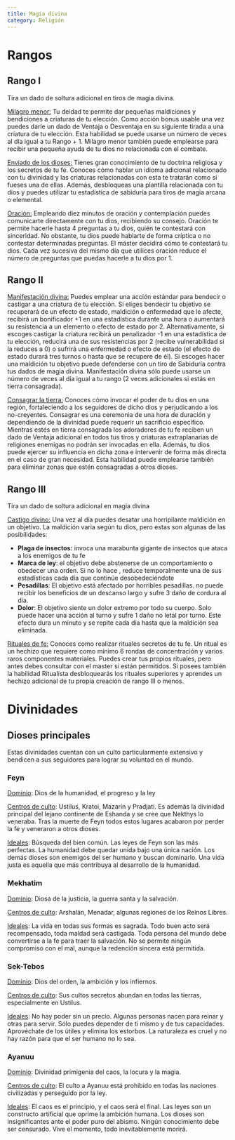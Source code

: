 ```yaml
---
title: Magia divina
category: Religión
---
```


# Rangos

## Rango I

Tira un dado de soltura adicional en tiros de magia divina. 

<u>Milagro menor:</u> Tu deidad te permite dar pequeñas maldiciones y bendiciones a criaturas de tu elección. Como acción bonus usable una vez puedes darle un dado de Ventaja o Desventaja en su siguiente tirada a una criatura de tu elección. Esta habilidad se puede usarse un número de veces al día igual a tu Rango + 1. Milagro menor también puede emplearse para recibir una pequeña ayuda de tu dios no relacionada con el combate.

<u>Enviado de los dioses:</u>  Tienes gran conocimiento de tu doctrina religiosa y los secretos de tu fe. Conoces cómo hablar un idioma adicional relacionado con tu divinidad y las criaturas relacionadas con esta te tratarán como si fueses una de ellas. Además, desbloqueas una plantilla relacionada con tu dios y puedes utilizar tu estadística de sabiduría para tiros de magia arcana o elemental. 

<u>Oración:</u> Empleando diez minutos de oración y contemplación puedes comunicarte directamente con tu dios, recibiendo su consejo. Oración te permite hacerle hasta 4 preguntas a tu dios, quién te contestará con sinceridad. No obstante, tu dios puede hablarte de forma críptica o no contestar determinadas preguntas. El máster decidirá cómo te contestará tu dios. Cada vez sucesiva del mismo día que utilices oración reduce el número de preguntas que puedas hacerle a tu dios por 1.

## Rango II

<u>Manifestación divina:</u> Puedes emplear una acción estándar para bendecir o castigar a una criatura de tu elección. Si eliges bendecir tu objetivo se recuperará de un efecto de estado, maldición o enfermedad que le afecte, recibirá un bonificador +1 en una estadística durante una hora o aumentará su resistencia a un elemento o efecto de estado por 2. Alternativamente, si escoges castigar la criatura recibirá un penalizador -1 en una estadística de tu elección, reducirá una de sus resistencias por 2 (recibe vulnerabilidad si la reduces a 0) o sufrirá una enfermedad o efecto de estado (el efecto de estado durará tres turnos o hasta que se recupere de él). Si escoges hacer una maldición tu objetivo puede defenderse con un tiro de Sabiduría contra tus dados de magia divina. Manifestación divina sólo puede usarse un número de veces al día igual a tu rango (2 veces adicionales si estás en tierra consagrada).

<u>Consagrar la tierra:</u> Conoces cómo invocar el poder de tu dios en una región, fortaleciendo a los seguidores de dicho dios y perjudicando a los no-creyentes. Consagrar es una ceremonia de una hora de duración y dependiendo de la divinidad puede requerir un sacrificio específico. Mientras estés en tierra consagrada los adoradores de tu fe reciben un dado de Ventaja adicional en todos tus tiros y criaturas extraplanarias de religiones enemigas no podrán ser invocadas en ella. Además, tu dios puede ejercer su influencia en dicha zona e intervenir de forma más directa en el caso de gran necesidad. Esta habilidad puede emplearse también para eliminar zonas que estén consagradas a otros dioses.  

## Rango III

Tira un dado de soltura adicional en magia divina

<u>Castigo divino:</u> Una vez al día puedes desatar una horripilante maldición en un objetivo. La maldición varia según tu dios, pero estas son algunas de las posibilidades:

- **Plaga de insectos:** invoca una marabunta gigante de insectos que ataca a los enemigos de tu fe
- **Marca de ley**: el objetivo debe abstenerse  de un comportamiento o obedecer una orden. Si no lo hace , reduce temporalmente una de sus estadísticas cada día  que continúe desobedeciéndote
- **Pesadillas**: El objetivo está afectado por horribles pesadillas. no puede recibir los beneficios de un descanso largo y sufre 3 daño de cordura al día.
- **Dolor**: El objetivo siente un dolor extremo por todo su cuerpo. Solo puede hacer una acción al turno y sufre 1 daño no letal por turno. Este efecto dura un minuto  y se repite cada día hasta que la maldición sea eliminada.

<u>Rituales de fe:</u> Conoces como realizar rituales secretos de tu fe. Un ritual es un hechizo que requiere como mínimo 6 rondas de concentración y varios raros componentes materiales. Puedes crear tus propios rituales, pero antes debes consultar con el master si están permitidos. Si posees también la habilidad Ritualista desbloquearás los rituales superiores y aprendes un hechizo adicional de tu propia creación de rango III o menos.

# Divinidades

## Dioses principales

Estas divinidades cuentan con un culto particularmente extensivo y bendicen a sus seguidores para lograr su voluntad en el mundo.

### Feyn

<u>Dominio</u>: Dios de la humanidad, el progreso y la ley

<u>Centros de culto</u>: Ustilus, Kratoi, Mazarín y Pradjati. Es además la divinidad principal del lejano continente de Eshanda y se cree que Nekthys lo veneraba. Tras la muerte de Feyn todos estos lugares acabaron por perder la fe y veneraron a otros dioses.

<u>Ideales</u>: Búsqueda del bien común. Las leyes de Feyn son las más perfectas. La humanidad debe quedar unida bajo una única nación. Los demás dioses son enemigos del ser humano y buscan dominarlo. Una vida justa es aquella que más contribuya al desarrollo de la humanidad.

### Mekhatim

<u>Dominio</u>: Diosa de la justicia, la guerra santa y la salvación.

<u>Centros de culto</u>: Arshalán, Menadar, algunas regiones de los Reinos Libres.

<u>Ideales</u>: La vida en todas sus formas es sagrada. Todo buen acto será recompensado, toda maldad será castigada. Toda persona del mundo debe convertirse a la fe para traer la salvación. No se permite ningún compromiso con el mal, aunque la redención sincera está permitida.

### Sek-Tebos

<u>Dominio</u>: Dios del orden, la ambición y los infiernos.

<u>Centros de culto</u>: Sus cultos secretos abundan en todas las tierras, especialmente en Ustilus.

<u>Ideales</u>: No hay poder sin un precio. Algunas personas nacen para reinar y otras para servir. Sólo puedes depender de ti mismo y de tus capacidades. Aprovéchate de los útiles y elimina los estorbos. La naturaleza es cruel y no hay razón para que el ser humano no lo sea.

### Ayanuu

<u>Dominio</u>: Divinidad primigenia del caos, la locura y la magia.

<u>Centros de culto</u>: El culto a Ayanuu está prohibido en todas las naciones civilizadas y perseguido por la ley.

<u>Ideales</u>: El caos es el principio, y el caos será el final. Las leyes son un constructo artificial que oprime la ambición humana. Los dioses son insignificantes ante el poder puro del abismo. Ningún conocimiento debe ser censurado. Vive el momento, todo inevitablemente morirá. 